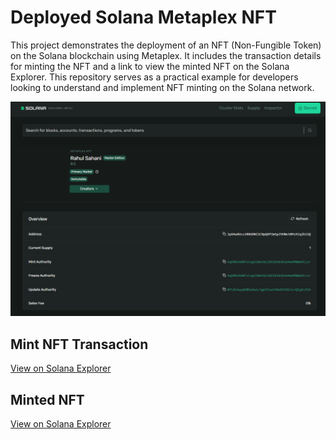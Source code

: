 
# Deployed Solana Metaplex NFT

This project demonstrates the deployment of an NFT (Non-Fungible Token) on the Solana blockchain using Metaplex. It includes the transaction details for minting the NFT and a link to view the minted NFT on the Solana Explorer. This repository serves as a practical example for developers looking to understand and implement NFT minting on the Solana network.

![Minted NFT](https://github.com/rahulsahani1137/Solana-Projects/blob/main/metaplex-nft/assets/image.png?raw=true)

## Mint NFT Transaction
[View on Solana Explorer](https://explorer.solana.com/tx/2WVm978D9KZUCv1uQQrKj6NqrsPPHFQ5h7UB32QJkLzH3npognTqgVGbHxhV5VqsfcYmBdG29xTrcibN6ssxywJY?cluster=devnet)

## Minted NFT
[View on Solana Explorer](https://explorer.solana.com/address/2pX4a8Usv2RB6DNZ2CRpQ4PZmSpZVUNetBMs9Zq2k1SQ?cluster=devnet)